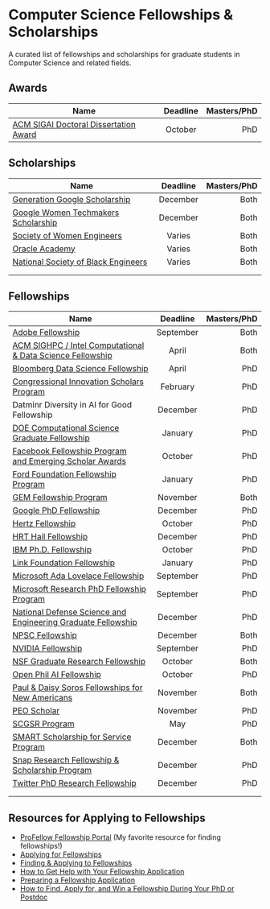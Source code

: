 # Computer Science Fellowships & Scholarships
A curated list of fellowships and scholarships for graduate students in Computer Science and related fields.


## Awards
| Name          | Deadline      | Masters/PhD  |
| ------------- |:-------------:| ------------:|
| [ACM SIGAI Doctoral Dissertation Award](https://awards.acm.org/doctoral-dissertation/nominations) | October | PhD |


## Scholarships
| Name          | Deadline      | Masters/PhD  |
| ------------- |:-------------:| ------------:|
| [Generation Google Scholarship](https://buildyourfuture.withgoogle.com/scholarships/generation-google-scholarship/#!?detail-content-tabby_activeEl=overview) | December | Both |
| [Google Women Techmakers Scholarship](https://www.womentechmakers.com/scholars) | December | Both |
| [Society of Women Engineers](https://societyofwomenengineers.swe.org/swe-scholarships) | Varies | Both|
| [Oracle Academy](https://academy.oracle.com/en/about-scholarships.html) | Varies | Both |
| [National Society of Black Engineers](https://connect.nsbe.org/Scholarships/ScholarshipList.aspx) | Varies | Both |
| |  |  |
| |  |  |


## Fellowships 
| Name          | Deadline      | Masters/PhD  |
| ------------- |:-------------:| ------------:|
| [Adobe Fellowship](https://research.adobe.com/fellowship/) | September | Both |
| [ACM SIGHPC / Intel Computational & Data Science Fellowship](https://www.sighpc.org/fellowships) | April | Both |
| [Bloomberg Data Science Fellowship](https://www.techatbloomberg.com/bloomberg-data-science-ph-d-fellowship/) | April | PhD |
| [Congressional Innovation Scholars Program](https://www.techcongress.io/blog/2019/2/7/now-recruiting-2019-congressional-innovation-scholars) | February | PhD |
| Datminr Diversity in AI for Good Fellowship | December | PhD |
| [DOE Computational Science Graduate Fellowship](https://www.krellinst.org/csgf/) | January | PhD |
| [Facebook Fellowship Program and Emerging Scholar Awards](https://research.fb.com/programs/fellowship/) | October | PhD |
| [Ford Foundation Fellowship Program](http://sites.nationalacademies.org/pga/fordfellowships/index.htm) | January | PhD |
| [GEM Fellowship Program](http://www.gemfellowship.org/) | November | Both |
| [Google PhD Fellowship](https://ai.google/research/outreach/phd-fellowship/) | December | PhD |
| [Hertz Fellowship](https://hertzfoundation.org/fellowships/application/) | October | PhD |
| [HRT Hail Fellowship](http://www.hudson-trading.com/fellowship/) | December | PhD |
| [IBM Ph.D. Fellowship](https://www.research.ibm.com/university/awards/phdfellowship.shtml) | October | PhD |
| [Link Foundation Fellowship](http://www.linksim.org) | January | PhD |
| [Microsoft Ada Lovelace Fellowship](https://www.microsoft.com/en-us/research/academic-program/ada-lovelace-fellowship/) | September | PhD |
| [Microsoft Research PhD Fellowship Program](https://www.microsoft.com/en-us/research/academic-program/phd-fellowship/) | September | PhD |
| [National Defense Science and Engineering Graduate Fellowship](https://www.ndsegfellowships.org/application) | December | PhD |
| [NPSC Fellowship](http://www.npsc.org/index.html)| December | Both |
| [NVIDIA Fellowship](https://www.nvidia.com/en-us/research/graduate-fellowships/)| September | PhD |
| [NSF Graduate Research Fellowship](https://www.nsfgrfp.org/) | October | Both |
| [Open Phil AI Fellowship](https://www.openphilanthropy.org/focus/global-catastrophic-risks/potential-risks-advanced-artificial-intelligence/the-open-phil-ai-fellowship) | October | PhD |
| [Paul & Daisy Soros Fellowships for New Americans](https://www.pdsoros.org/) | November | Both |
| [PEO Scholar](https://www.peointernational.org/psa-eligibility-requirements) | November | PhD |
| [SCGSR Program](http://science.energy.gov/wdts/scgsr/) | May | PhD |
| [SMART Scholarship for Service Program](https://smartscholarshipprod.service-now.com/smart) | December | Both |
| [Snap Research Fellowship & Scholarship Program](https://snapresearchfs.splashthat.com/) | December | PhD |
| [Twitter PhD Research Fellowship](https://phdfellowship.splashthat.com/) | December | PhD |
|               |               |              |
| |  |  |

## Resources for Applying to Fellowships
* [ProFellow Fellowship Portal](https://www.profellow.com) (My favorite resource for finding fellowships!)
* [Applying for Fellowships](https://grad.uw.edu/graduate-student-funding/for-students/fellowships/applying-for-fellowships/)
* [Finding & Applying to Fellowships](https://www.gograd.org/financial-aid/scholarships/fellowships/)
* [How to Get Help with Your Fellowship Application](https://www.profellow.com/tips/how-to-get-help-with-your-fellowship-application/)
* [Preparing a Fellowship Application](https://funding.yale.edu/applying/how-apply)
* [How to Find, Apply for, and Win a Fellowship During Your PhD or Postdoc](http://pfforphds.com/fellowship-application/)
